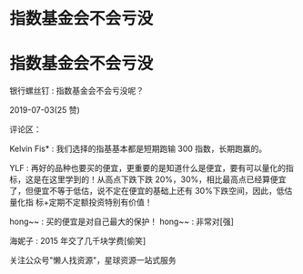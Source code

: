 # 指数基金会不会亏没

# 指数基金会不会亏没

银行螺丝钉 : 指数基金会不会亏没呢？

2019-07-03(25 赞)

评论区：

Kelvin Fis* : 我们选择的指基基本都是短期跑输 300 指数，长期跑赢的。

YLF : 再好的品种也要买的便宜，更重要的是知道什么是便宜，要有可以量化的指标，这是在这里学到的！从高点下跌下跌 20%，30%，相比最高点已经算便宜了，但便宜不等于低估，说不定在便宜的基础上还有 30%下跌空间，因此，低估量化指 标+定期不定额投资特别有价值！

hong~~ : 买的便宜是对自己最大的保护！ hong~~ : 非常对[强]

海妮子 : 2015 年交了几千块学费[偷笑]

关注公众号"懒人找资源"，星球资源一站式服务